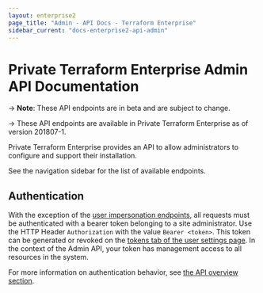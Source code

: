 ```yaml
---
layout: enterprise2
page_title: "Admin - API Docs - Terraform Enterprise"
sidebar_current: "docs-enterprise2-api-admin"
---
```


# Private Terraform Enterprise Admin API Documentation

-> **Note**: These API endpoints are in beta and are subject to change.

-> These API endpoints are available in Private Terraform Enterprise as of version 201807-1.

Private Terraform Enterprise provides an API to allow administrators to configure and support their installation.

See the navigation sidebar for the list of available endpoints.

## Authentication

With the exception of the [user impersonation endpoints](./users.html#impersonate-another-user), all requests must be authenticated with a bearer token belonging to a site administrator. Use the HTTP Header `Authorization` with the value `Bearer <token>`. This token can be generated or revoked on the [tokens tab of the user settings page](../../users-teams-organizations/users.html#api-tokens). In the context of the Admin API, your token has management access to all resources in the system.

For more information on authentication behavior, see [the API overview section](../index.html#authentication).
